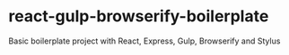 # react-gulp-browserify-boilerplate
Basic boilerplate project with React, Express, Gulp, Browserify and Stylus
